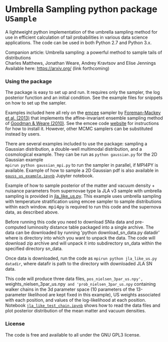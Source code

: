 Umbrella Sampling python package `USample`
=====

A lightweight python implementation of the umbrella sampling method for use in efficient calculation of tail probabilities in various data science applications. The code can be used in both Python 2.7 and Python 3.x. 

Companion article: Umbrella sampling: a powerful method to sample tails of distributions  
  Charles Matthews, Jonathan Weare, Andrey Kravtsov and Elise Jennings  
  Available here: <https://arxiv.org/> (link forthcoming)

### Using the package

The package is easy to set up and run. It requires only the sampler, the log posterior function and an initial condition. See the example files for snippets on how to set up the sampler.

Examples included here all rely on the <a href="http://dfm.io/emcee/current/">emcee</a> sampler by <a href="https://arxiv.org/abs/1202.3665">Foreman-Mackey et al. (2013)</a> that implements the affine-invariant ensemble sampling method of <a href="">Goodman & Weare (2010)</a>. See the emcee code <a href="http://dfm.io/emcee/current/">website</a> for instructions for how to install it. However, other MCMC samplers can be substituted instead by users. 

There are several examples included to use the package: sampling a Gaussian distribution, a double-well multimodal distribution, and a cosmological example. They can be run as `python gaussian.py` for the 2D Gaussian example  
`mpirun python gaussian_mpi.py` to run the sampler in parallel, if MPI4PY is available.
Example of how to sample a 2D Gaussian pdf is also available in <a href="https://github.com/c-matthews/usample/blob/master/gauss_us_example.ipynb">`gauss_us_example.ipynb`</a> Jupyter notebook.

Example of how to sample posterior of the matter and vacuum density + nuisance parameters from supernovae type Ia JLA v3 sample with umbrella sampling is provided in <a href="https://github.com/c-matthews/usample/blob/master/jla_like_us.py">jla_like_us.py</a>. This example uses umbrella sampling with temperature stratification using emcee sampler to sample distributions within each window. <tt>mpi4py</tt> is required to run this code and the supernova data, as described above.

Before running this code you need to download SNIa data and pre-computed luminosity distance table packaged into a single archive. The data can be downloaded by running 'python download_sn_data.py datadir' where is directory into which you want to unpack the data. The code will download zip archive and will unpack it into subdirectory sn_data within the specified directory sn_data. 

Once data is downloaded, run the code as `mpirun python jla_like_us.py datadir`, where datafir is path to the directory with downloaded JLA SN data. 

This code will produce three data files, `pos_nielsen_3par_us.npy', `weights_nielsen_3par_us.npy` and 'prob_nielsen_3par_us.npy` containing walker chains in the 3d parameter space (10 parameters of the 13-parameter likelihood are kept fixed in this example), US weights associated with each position, and values of the log-likelihood at each position.  Notebook <a href="https://github.com/c-matthews/usample/blob/master/jla_like_check_chain.ipynb">`jla_like_test_chain.ipynb`</a> shows how to read the data files and plot posterior distribution of the mean matter and vacuum densities.

### License

The code is free and available to all under the GNU GPL3 license.
